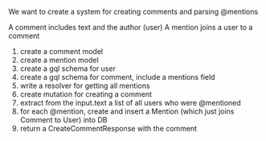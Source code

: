 We want to create a system for creating comments and parsing @mentions

A comment includes text and the author (user)
A mention joins a user to a comment

1. create a comment model 
2. create a mention model
3. create a gql schema for user
4. create a gql schema for comment, include a mentions field
5. write a resolver for getting all mentions
6. create mutation for creating a comment
7. extract from the input.text a list of all users who were @mentioned 
8. for each @mention, create and insert a Mention (which just joins Comment to User) into DB
9. return a CreateCommentResponse with the comment